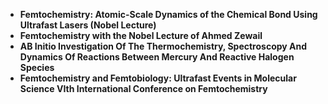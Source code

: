 <ul>
  
 <li><b><a target="_blank" href="https://github.com/manjunath5496/Thermochemistry-Books/blob/master/tch(1).pdf" style="text-decoration:none;">Femtochemistry: Atomic-Scale Dynamics of the Chemical Bond Using Ultrafast Lasers (Nobel Lecture)</a></b></li>
  
<li><b><a target="_blank" href="https://github.com/manjunath5496/Thermochemistry-Books/blob/master/tch(2).pdf" style="text-decoration:none;">Femtochemistry with the Nobel Lecture of Ahmed Zewail</a></b></li>

<li><b><a target="_blank" href="https://github.com/manjunath5496/Thermochemistry-Books/blob/master/tch(3).pdf" style="text-decoration:none;">AB Initio Investigation Of The Thermochemistry, Spectroscopy And Dynamics Of Reactions Between Mercury And Reactive
Halogen Species</a></b></li>                         
  <li><b><a target="_blank" href="https://github.com/manjunath5496/Thermochemistry-Books/blob/master/tch(4).pdf" style="text-decoration:none;">Femtochemistry and Femtobiology: Ultrafast Events in Molecular Science VIth International Conference on Femtochemistry</a></b></li>  






</ul>
